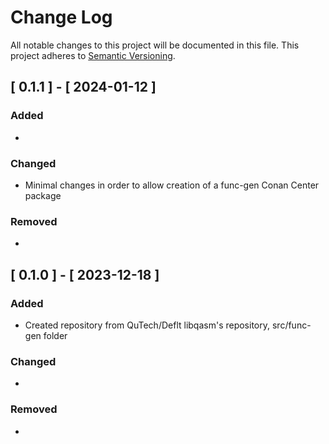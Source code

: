 # Change Log

All notable changes to this project will be documented in this file.
This project adheres to [Semantic Versioning](http://semver.org/).

## [ 0.1.1 ] - [ 2024-01-12 ]

### Added
- 

### Changed
- Minimal changes in order to allow creation of a func-gen Conan Center package

### Removed
-

## [ 0.1.0 ] - [ 2023-12-18 ]

### Added
- Created repository from QuTech/Deflt libqasm's repository, src/func-gen folder

### Changed
-

### Removed
-
